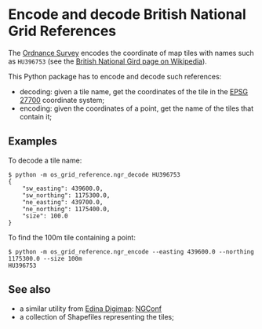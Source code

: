 # Encode and decode British National Grid References

The [Ordnance Survey]() encodes the coordinate
of map tiles with names such as `HU396753` (see the [British National Gird page
on Wikipedia][2]).

This Python package has to encode and decode such references:
- decoding: given a tile name, get the coordinates of the tile 
  in the [EPSG 27700][3] coordinate system;
- encoding: given the coordinates of a point, get the name of
  the tiles that contain it;

## Examples

To decode a tile name:  
```
$ python -m os_grid_reference.ngr_decode HU396753 
{
    "sw_easting": 439600.0,
    "sw_northing": 1175300.0,
    "ne_easting": 439700.0,
    "ne_northing": 1175400.0,
    "size": 100.0
}
```

To find the 100m tile containing a point:
```
$ python -m os_grid_reference.ngr_encode --easting 439600.0 --northing 1175300.0 --size 100m
HU396753
```



## See also

- a similar utility from [Edina Digimap][4]: [NGConf][5]
- a collection of Shapefiles representing the tiles;

[1]: https://www.ordnancesurvey.co.uk/
[2]: https://en.wikipedia.org/wiki/Ordnance_Survey_National_Grid
[3]: https://epsg.io/27700
[4]: https://digimap.edina.ac.uk/
[5]: https://digimap.edina.ac.uk/webhelp/os/data_information/os_data_issues/grid_references.htm
[6]: https://github.com/charlesroper/OSGB_Grids